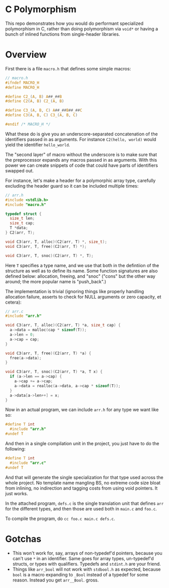# C Polymorphism

This repo demonstrates how you would do performant specialized polymorphism
in C, rather than doing polymorphism via `void*` or having a bunch of inlined
functions from single-header libraries.

# Overview

First there is a file `macro.h` that defines some simple macros:

```C
// macro.h
#ifndef MACRO_H
#define MACRO_H

#define C2_(A, B) A##_##B
#define C2(A, B) C2_(A, B)

#define C3_(A, B, C) A##_##B##_##C
#define C3(A, B, C) C3_(A, B, C)

#endif /* MACRO_H */
```

What these do is give you an underscore-separated concatenation of the
identifiers passed in as arguments. For instance `C2(hello, world)` would yield
the identifier `hello_world`.

The "second layer" of macro without the underscore is to make sure that the
preprocessor expands any macros passed in as arguments. With this power we can
create snippets of code that could have parts of identifiers swapped out.

For instance, let's make a header for a polymorphic array type, carefully
excluding the header guard so it can be included multiple times:

```C
// arr.h
#include <stdlib.h>
#include "macro.h"

typedef struct {
  size_t len;
  size_t cap;
  T *data;
} C2(arr, T);

void C3(arr, T, alloc)(C2(arr, T) *, size_t);
void C3(arr, T, free)(C2(arr, T) *);

void C3(arr, T, snoc)(C2(arr, T) *, T);
```

Here `T` specifies a type name, and we use that both in the defintiion of the
structure as well as to define its name. Some function signatures are also
defined below: allocation, freeing, and "snoc" ("cons" but the other way around;
the more popular name is "push_back".)

The implementation is trivial (ignoring things like properly handling allocation
failure, asserts to check for NULL arguments or zero capacity, et cetera):

```C
// arr.c
#include "arr.h"

void C3(arr, T, alloc)(C2(arr, T) *a, size_t cap) {
  a->data = malloc(cap * sizeof(T));
  a->len = 0;
  a->cap = cap;
}

void C3(arr, T, free)(C2(arr, T) *a) {
  free(a->data);
}

void C3(arr, T, snoc)(C2(arr, T) *a, T x) {
  if (a->len == a->cap) {
    a->cap += a->cap;
    a->data = realloc(a->data, a->cap * sizeof(T));
  }
  a->data[a->len++] = x;
}
```

Now in an actual program, we can include `arr.h` for any type we want like so:

```C
#define T int
  #include "arr.h"
#undef T
```

And then in a single compilation unit in the project, you just have to do the
following:

```C
#define T int
  #include "arr.c"
#undef T
```

And that will generate the single specialization for that type used across the
whole project. No template name mangling BS, no extreme code size bloat from
inlining, no indirection and tagging costs from using void pointers. It just
works.

In the attached program, `defs.c` is the single translation unit that defines
`arr` for the different types, and then those are used both in `main.c` and
`foo.c`.

To compile the program, do `cc foo.c main.c defs.c`.

# Gotchas

- This won't work for, say, arrays of non-typedef'd pointers, because you can't use `*` in an identifier. Same goes for array types, un-typedef'd structs, or types with qualifiers. Typedefs and `stdint.h` are your friend.
- Things like `arr_bool` will not work with `stdbool.h` as expected, because `bool` is a macro expanding to `_Bool` instead of a typedef for some reason. Instead you get `arr__Bool`. gross.
